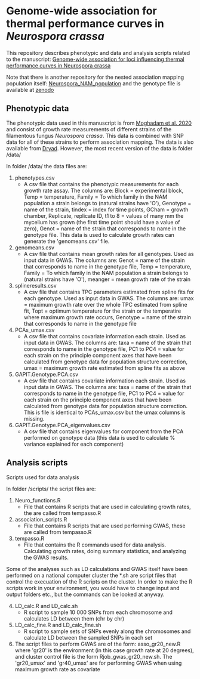 # Genome-wide association for thermal performance curves in _Neurospora crassa_

This repository describes phenotypic and data and analysis scripts related to the manuscript: [Genome-wide association for loci influencing thermal performance curves in Neurospora crassa](https://www.biorxiv.org/content/10.1101/2024.04.29.591604v1)

Note that there is another repository for the nested association mapping population itself: [Neurospora_NAM_population](https://github.com/ikron/Neurospora_NAM_population) and the genotype file is available at [zenodo](https://zenodo.org/records/11120317)

## Phenotypic data

The phenotypic data used in this manuscript is from  [Moghadam et al. 2020](https://onlinelibrary.wiley.com/doi/full/10.1111/evo.14016) and consist of growth rate measurements of different strains of the filamentous fungus _Neurospora crassa_. This data is combined with SNP data for all of these strains to perform association mapping. The data is also available from [Dryad](https://doi.org/10.5061/dryad.pk0p2ngk9). However, the most recent version of the data is folder /data/

In folder /data/ the data files are:
1. phenotypes.csv
   - A csv file that contains the phenotypic measurements for each growth rate assay. The columns are: Block = experimental block, Temp = temperature, Family = To which family in the NAM population a strain belongs to (natural strains have 'O'), Genotype = name of the strain, tindex = index for time points, GCham = growth chamber, Replicate, replicate ID, t1 to 8 = values of many mm the mycelium has grown (the first time point should have a value of zero), Genot = name of the strain that corresponds to name in the genotype file. This data is used to calculate growth rates can generate the 'genomeans.csv' file.
2. genomeans.csv
   - A csv file that contains mean growth rates for all genotypes. Used as input data in GWAS. The columns are: Genot = name of the strain that corresponds to name in the genotype file, Temp = temperature, Family = To which family in the NAM population a strain belongs to (natural strains have 'O'), meanger = mean growth rate of the strain
3. splineresults.csv
   - A csv file that contains TPC parameters estimated from spline fits for each genotype. Used as input data in GWAS. The columns are: umax = maximum growth rate over the whole TPC estimated from spline fit, Topt = optimum temperature for the strain or the temperatire where maximum growth rate occurs, Genotype = name of the strain that corresponds to name in the genotype file
4. PCAs_umax.csv
   - A csv file that contains covariate information each strain. Used as input data in GWAS. The columns are: taxa = name of the strain that corresponds to name in the genotype file, PC1 to PC4 = value for each strain on the principle component axes that have been calculated from genotype data for population structure correction, umax = maximum growth rate estimated from spline fits as above
5. GAPIT.Genotype.PCA.csv
   - A csv file that contains covariate information each strain. Used as input data in GWAS. The columns are: taxa = name of the strain that corresponds to name in the genotype file, PC1 to PC4 = value for each strain on the principle component axes that have been calculated from genotype data for population structure correction. This is file is identical to PCAs_umax.csv but the umax columns is missing.
6. GAPIT.Genotype.PCA_eigenvalues.csv
   - A csv file that contains eigenvalues for component from the PCA performed on genotype data (this data is used to calculate % variance explained for each component)

## Analysis scripts

Scripts used for data analysis

In folder /scripts/ the script files are:
1. Neuro_functions.R
   - File that contains R scripts that are used in calculating growth rates, the are called from tempasso.R
2. association_scripts.R
   - File that contains R scripts that are used performing GWAS, these are called from tempasso.R
3. tempasso.R
   - File that contains the R commands used for data analysis. Calculating growth rates, doing summary statistics, and analyzing the GWAS results.

Some of the analyses such as LD calculations and GWAS itself have been performed on a national computer cluster the *.sh are script files that control the execuation of the R scripts on the cluster. In order to make the R scripts work in your environment, you would have to change input and output folders etc., but the commands can be looked at anyway.

4. LD_calc.R and LD_calc.sh
   - R script to sample 10 000 SNPs from each chromosome and calculates LD between them (chr by chr)
5. LD_calc_fine.R and LD_calc_fine.sh
   - R script to sample sets of SNPs evenly along the chromosomes and calculate LD between the sampled SNPs in each set
6. The script files to perform GWAS are of the form: asso_gr20_new.R where 'gr20' is the environment (in this case growth rate at 20 degrees), and cluster control file is the form Rjob_gwas_gr20_new.sh. The 'gr20_umax' and 'gr40_umax' are for performing GWAS when using maximum growth rate as covariate


